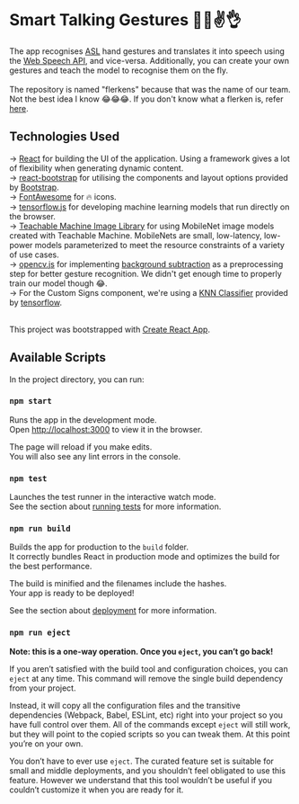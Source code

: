 # Smart Talking Gestures 🧏‍♂️✌👌

The app recognises [ASL](https://en.wikipedia.org/wiki/American_Sign_Language) hand gestures and translates it into speech using the [Web Speech API](https://developer.mozilla.org/en-US/docs/Web/API/Web_Speech_API/Using_the_Web_Speech_API), and vice-versa. Additionally, you can create your own gestures and teach the model to recognise them on the fly.<br /><br />
The repository is named "flerkens" because that was the name of our team. Not the best idea I know 😂😂😂. If you don't know what a flerken is, refer [here](https://marvel.fandom.com/wiki/Flerken).

## Technologies Used

-> [React](https://reactjs.org/) for building the UI of the application. Using a framework gives a lot of flexibility when generating dynamic content.<br />
-> [react-bootstrap](https://react-bootstrap.github.io/) for utilising the components and layout options provided by [Bootstrap](https://getbootstrap.com/).<br />
-> [FontAwesome](https://fontawesome.com/) for 🔥 icons.<br />
-> [tensorflow.js](https://www.tensorflow.org/js/) for developing machine learning models that run directly on the browser.<br />
-> [Teachable Machine Image Library](https://github.com/googlecreativelab/teachablemachine-community/tree/master/libraries/image) for using MobileNet image models created with Teachable Machine. MobileNets are small, low-latency, low-power models parameterized to meet the resource constraints of a variety of use cases. <br />
-> [opencv.js](https://docs.opencv.org/3.4/d5/d10/tutorial_js_root.html) for implementing [background subtraction](https://docs.opencv.org/master/de/df4/tutorial_js_bg_subtraction.html) as a preprocessing step for better gesture recognition. We didn't get enough time to properly train our model though 😂.<br />
-> For the Custom Signs component, we're using a [KNN Classifier](https://github.com/tensorflow/tfjs-models/tree/master/knn-classifier) provided by [tensorflow](https://www.tensorflow.org/js/).
<br /><br/>

This project was bootstrapped with [Create React App](https://github.com/facebook/create-react-app).<br />

## Available Scripts

In the project directory, you can run:

### `npm start`

Runs the app in the development mode.<br />
Open [http://localhost:3000](http://localhost:3000) to view it in the browser.

The page will reload if you make edits.<br />
You will also see any lint errors in the console.

### `npm test`

Launches the test runner in the interactive watch mode.<br />
See the section about [running tests](https://facebook.github.io/create-react-app/docs/running-tests) for more information.

### `npm run build`

Builds the app for production to the `build` folder.<br />
It correctly bundles React in production mode and optimizes the build for the best performance.

The build is minified and the filenames include the hashes.<br />
Your app is ready to be deployed!

See the section about [deployment](https://facebook.github.io/create-react-app/docs/deployment) for more information.

### `npm run eject`

**Note: this is a one-way operation. Once you `eject`, you can’t go back!**

If you aren’t satisfied with the build tool and configuration choices, you can `eject` at any time. This command will remove the single build dependency from your project.

Instead, it will copy all the configuration files and the transitive dependencies (Webpack, Babel, ESLint, etc) right into your project so you have full control over them. All of the commands except `eject` will still work, but they will point to the copied scripts so you can tweak them. At this point you’re on your own.

You don’t have to ever use `eject`. The curated feature set is suitable for small and middle deployments, and you shouldn’t feel obligated to use this feature. However we understand that this tool wouldn’t be useful if you couldn’t customize it when you are ready for it.
